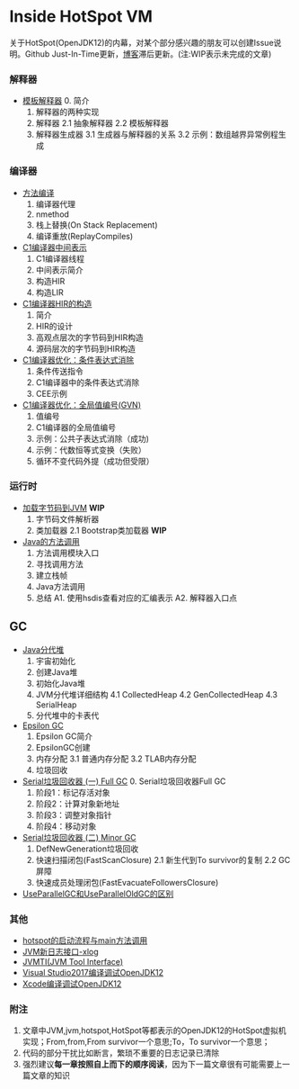 # Inside HotSpot VM

关于HotSpot(OpenJDK12)的内幕，对某个部分感兴趣的朋友可以创建Issue说明。Github Just-In-Time更新，[博客](https://www.cnblogs.com/kelthuzadx/)滞后更新。(注:WIP表示未完成的文章)

### 解释器
+ [模板解释器](resource/template_interpreter.md)
  0. 简介
  1. 解释器的两种实现
  2. 解释器
    2.1 抽象解释器
    2.2 模板解释器
  3. 解释器生成器
    3.1 生成器与解释器的关系
    3.2 示例：数组越界异常例程生成
    
### 编译器
+ [方法编译](resource/compile_method.md)
  1. 编译器代理
  2. nmethod
  3. 栈上替换(On Stack Replacement)
  4. 编译重放(ReplayCompiles)
+ [C1编译器中间表示](resource/c1_compile.md)
  1. C1编译器线程
  2. 中间表示简介
  3. 构造HIR
  4. 构造LIR
+ [C1编译器HIR的构造](resource/c1_construct_hir.md)
  1. 简介
  2. HIR的设计
  3. 高观点层次的字节码到HIR构造
  4. 源码层次的字节码到HIR构造
+ [C1编译器优化：条件表达式消除](resource/c1opt_conditional_elimination.md)
  1. 条件传送指令
  2. C1编译器中的条件表达式消除
  3. CEE示例
+ [C1编译器优化：全局值编号(GVN)](resource/c1opt_gvn.md)
  1. 值编号
  2. C1编译器的全局值编号
  3. 示例：公共子表达式消除（成功)
  4. 示例：代数恒等式变换（失败）
  5. 循环不变代码外提（成功但受限）

### 运行时
+ [加载字节码到JVM](resource/class_loader.md) **WIP**
  1. 字节码文件解析器
  2. 类加载器
    2.1 Bootstrap类加载器 **WIP**
+ [Java的方法调用](resource/java_call.md)
  1. 方法调用模块入口
  2. 寻找调用方法
  3. 建立栈帧
  4. Java方法调用
  5. 总结
  A1. 使用hsdis查看对应的汇编表示 
  A2. 解释器入口点

## GC
+ [Java分代堆](resource/gc_heap_overview.md)
  1. 宇宙初始化
  2. 创建Java堆
  3. 初始化Java堆
  4. JVM分代堆详细结构
    4.1 CollectedHeap
    4.2 GenCollectedHeap
    4.3 SerialHeap
  5. 分代堆中的卡表代
+ [Epsilon GC](resource/gc_epsilongc.md)
  1. Epsilon GC简介
  2. EpsilonGC创建
  3. 内存分配
    3.1 普通内存分配
    3.2 TLAB内存分配
  4. 垃圾回收
+ [Serial垃圾回收器 (一) Full GC](resource/gc_serialgc_fullgc.md)
  0. Serial垃圾回收器Full GC
  1. 阶段1：标记存活对象
  2. 阶段2：计算对象新地址
  3. 阶段3：调整对象指针
  4. 阶段4：移动对象
+ [Serial垃圾回收器 (二) Minor GC](resource/gc_serialgc_minorgc.md)
  1. DefNewGeneration垃圾回收
  2. 快速扫描闭包(FastScanClosure)
    2.1 新生代到To survivor的复制
    2.2 GC屏障
  3. 快速成员处理闭包(FastEvacuateFollowersClosure)
+ [UseParallelGC和UseParallelOldGC的区别](resource/gc_parallel_vs_parallelold.md)

### 其他
+ [hotspot的启动流程与main方法调用](resource/java_main.md)
+ [JVM新日志接口-xlog](resource/xlog.md)
+ [JVMTI(JVM Tool Interface)](resource/jvmti.md)
+ [Visual Studio2017编译调试OpenJDK12](resource/building_win.md)
+ [Xcode编译调试OpenJDK12](resource/building_osx.md)

### 附注
1. 文章中JVM,jvm,hotspot,HotSpot等都表示的OpenJDK12的HotSpot虚拟机实现；From,from,From survivor一个意思;To，To survivor一个意思；
2. 代码的部分干扰比如断言，繁琐不重要的日志记录已清除
3. 强烈建议**每一章按照自上而下的顺序阅读**，因为下一篇文章很有可能需要上一篇文章的知识
